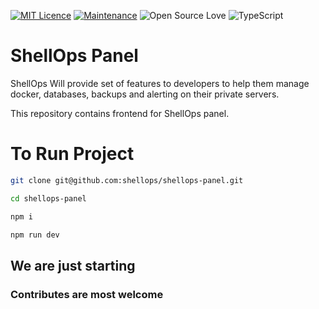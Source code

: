 [![MIT Licence](https://badges.frapsoft.com/os/mit/mit.svg?v=103)](https://opensource.org/licenses/mit-license.php)
[![Maintenance](https://img.shields.io/badge/Maintained%3F-yes-green.svg)](https://GitHub.com/shellops/shellops-api/graphs/commit-activity)
![Open Source Love](https://badges.frapsoft.com/os/v1/open-source.png?v=103)
![TypeScript](https://badges.frapsoft.com/typescript/love/typescript.svg?v=101)

# ShellOps Panel

ShellOps Will provide set of features to developers to help them manage docker, databases, backups and alerting on their private servers.

This repository contains frontend for ShellOps panel.

# To Run Project

```sh
git clone git@github.com:shellops/shellops-panel.git

cd shellops-panel

npm i

npm run dev

```

## We are just starting

### Contributes are most welcome
